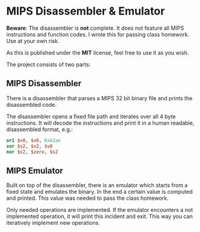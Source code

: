 # MIPS Disassembler & Emulator

**Beware**: The disassembler is **not** complete. It does not feature all MIPS instructions and function codes. I wrote this for passing class homework. Use at your own risk.  

As this is published under the **MIT** license, feel free to use it as you wish.  

The project consists of two parts: 

## MIPS Disassembler

There is a disassembler that parses a MIPS 32 bit binary file and prints the disassembled code.  

The disassembler opens a fixed file path and iterates over all 4 byte instructions. It will decode the instructions and print it in a human readable, disassembled format, e.g.:

```mips
ori $v0, $v0, 0xb2ae
xor $s2, $s2, $v0
nor $s2, $zero, $s2
```

## MIPS Emulator

Built on top of the disassembler, there is an emulator which starts from a fixed state and emulates the binary. In the end a certain value is computed and printed. This value was needed to pass the class homework.

Only needed operations are implemented. If the emulator encounters a not implemented operation, it will print this incident and exit. This way you can iteratively implement new operations.
